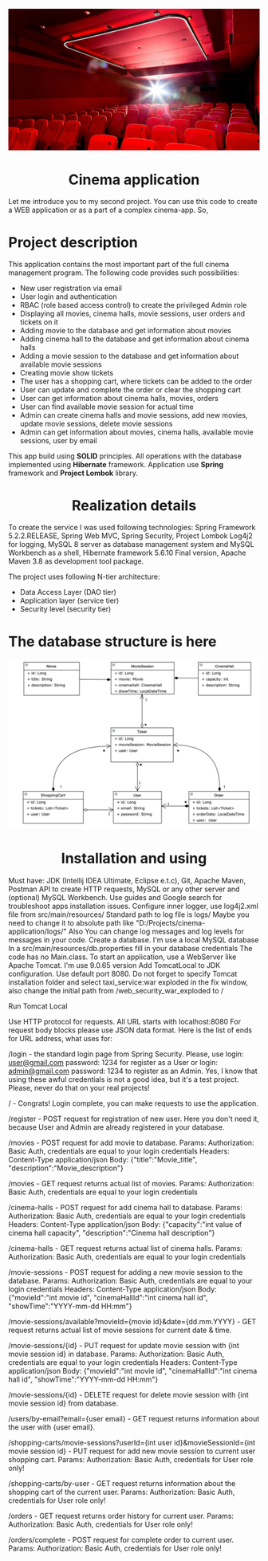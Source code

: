 
![cinema3](images/cinema3.jpg)

#   <center>Cinema application</center>  

Let me introduce you to my second project. You can use this code to create a WEB application or as a part of a complex cinema-app. So, 

# Project description

This application contains the most important part of the full cinema management program. The following code provides such possibilities:

  *  New user registration via email
  *  User login and authentication
  *  RBAC (role based access control) to create the privileged Admin role 
  *  Displaying all movies, cinema halls, movie sessions, user orders and tickets on it
  *  Adding movie to the database and get information about movies
  *  Adding cinema hall to the database and get information about cinema halls
  *  Adding a movie session to the database and get information about available movie sessions
  *  Creating movie show tickets
  *  The user has a shopping cart, where tickets can be added to the order
  *  User can update and complete the order or clear the shopping cart
  *  User can get information about cinema halls, movies, orders
  *  User can find available movie session for actual time
  *  Admin can create cinema halls and movie sessions, add new movies, update movie sessions, delete movie sessions
  *  Admin can get information about movies, cinema halls, available movie sessions, user by email

This app build using **SOLID** principles. All operations with the database implemented using **Hibernate** framework. Application use **Spring** framework and **Project Lombok** library.
  
#   <center>Realization details</center> 
 
To create the service I was used following technologies: Spring Framework 5.2.2.RELEASE, Spring Web MVC, Spring Security, Project Lombok Log4j2 for logging, MySQL 8 server as database management system and MySQL Workbench as a shell, Hibernate framework 5.6.10 Final version, Apache Maven 3.8 as development tool package. 

The project uses following N-tier architecture:
  
  * Data Access Layer (DAO tier)
  * Application layer (service tier)
  * Security level (security tier)

# The database structure is here

![database](images/database.jpg)

#   <center>Installation and using</center>

Must have: JDK (Intellij IDEA Ultimate, Eclipse e.t.c), Git, Apache Maven, Postman API to create HTTP requests, MySQL or any other server and (optional) MySQL Workbench. Use guides and Google search for troubleshoot apps installation issues. 
Configure inner logger, use log4j2.xml file from
src/main/resources/
Standard path to log file is 
logs/
Maybe you need to change it to absolute path like "D:/Projects/cinema-application/logs/"
Also You can change log messages and log levels for messages in your code.
Create a database. I'm use a local MySQL database
In a src/main/resources/db.properties fill in your database credentials
The code has no Main.class. To start an application, use a WebServer like Apache Tomcat. I'm use 9.0.65 version
Add TomcatLocal to JDK configuration. Use default port 8080. Do not forget to specify Tomcat installation folder and select taxi_service:war exploded in the fix window, also change the initial path from /web_security_war_exploded to /

Run Tomcat Local

Use HTTP protocol for requests. All URL starts with localhost:8080
For request body blocks please use JSON data format.
Here is the list of ends for URL address, what uses for:

/login - the standard login page from Spring Security. Please, use 
login: user@gmail.com password: 1234 for register as a User or 
login: admin@gmail.com password: 1234 to register as an Admin. 
Yes, I know that using these awful credentials is not a good idea, but it's a test project. Please, never do that on your real projects!

/ - Congrats! Login complete, you can make requests to use the application.

/register - POST request for registration of new user. Here you don't need it, because User and Admin are already registered in your database.

/movies - POST request for add movie to database. Params: 
Authorization: Basic Auth, credentials are equal to your login credentials
Headers: Content-Type  application/json
Body: {"title":"Movie_title", "description":"Movie_description"}

/movies - GET request returns actual list of movies. Params: 
Authorization: Basic Auth, credentials are equal to your login credentials

/cinema-halls -  POST request for add cinema hall to database. Params: 
Authorization: Basic Auth, credentials are equal to your login credentials
Headers: Content-Type  application/json
Body: {"capacity":"int value of cinema hall capacity", "description":"Cinema hall description"}

/cinema-halls - GET request returns actual list of cinema halls. Params: 
Authorization: Basic Auth, credentials are equal to your login credentials

/movie-sessions - POST request for adding a new movie session to the database. Params: 
Authorization: Basic Auth, credentials are equal to your login credentials
Headers: Content-Type  application/json
Body: {"movieId":"int movie id", "cinemaHallId":"int cinema hall id", "showTime":"YYYY-mm-dd HH:mm"}

/movie-sessions/available?movieId={movie id}&date={dd.mm.YYYY} - GET request returns actual list of movie sessions for current date & time.

/movie-sessions/{id} - PUT request for update movie session with {int movie session id} in database. Params: 
Authorization: Basic Auth, credentials are equal to your login credentials
Headers: Content-Type  application/json
Body: {"movieId":"int movie id", "cinemaHallId":"int cinema hall id", "showTime":"YYYY-mm-dd HH:mm"}

/movie-sessions/{id} - DELETE request for delete movie session with {int movie session id} from database.

/users/by-email?email={user email} - GET request returns information about the user with {user email}.

/shopping-carts/movie-sessions?userId={int user id}&movieSessionId={int movie session id} - PUT request for add new movie session to current user shopping cart. Params: 
Authorization: Basic Auth, credentials for User role only!

/shopping-carts/by-user - GET request returns information about the shopping cart of the current user. Params: 
Authorization: Basic Auth, credentials for User role only!

/orders - GET request returns order history for current user. Params: 
Authorization: Basic Auth, credentials for User role only!

/orders/complete - POST request for complete order to current user. Params: 
Authorization: Basic Auth, credentials for User role only!
